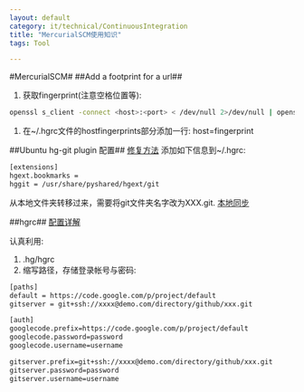 ```yaml
---
layout: default
category: it/technical/ContinuousIntegration
title: "MercurialSCM使用知识"
tags: Tool

---
```





#MercurialSCM#
##Add a footprint for a url##
  1. 获取fingerprint(注意空格位置等):

```bash
openssl s_client -connect <host>:<port> < /dev/null 2>/dev/null | openssl x509 -fingerprint -noout -in /dev/stdin
```

  1. 在~/.hgrc文件的hostfingerprints部分添加一行: host=fingerprint

##Ubuntu hg-git plugin 配置##
[修复方法](https://bugs.launchpad.net/ubuntu/+source/hg-git/+bug/666292)
添加如下信息到~/.hgrc:

```bash 
[extensions]
hgext.bookmarks =
hggit = /usr/share/pyshared/hgext/git
```


从本地文件夹转移过来，需要将git文件夹名字改为XXX.git.
[本地同步](http://stackoverflow.com/questions/5785158/mercurial-hg-git-clone-from-a-local-directory)

##hgrc##
[配置详解](http://www.selenic.com/mercurial/hgrc.5.html)

认真利用:
  1. .hg/hgrc
  1. 缩写路径，存储登录帐号与密码:


```bash
[paths]
default = https://code.google.com/p/project/default
gitserver = git+ssh://xxxx@demo.com/directory/github/xxx.git

[auth]
googlecode.prefix=https://code.google.com/p/project/default
googlecode.password=password
googlecode.username=username

gitserver.prefix=git+ssh://xxxx@demo.com/directory/github/xxx.git
gitserver.password=password
gitserver.username=username
```

